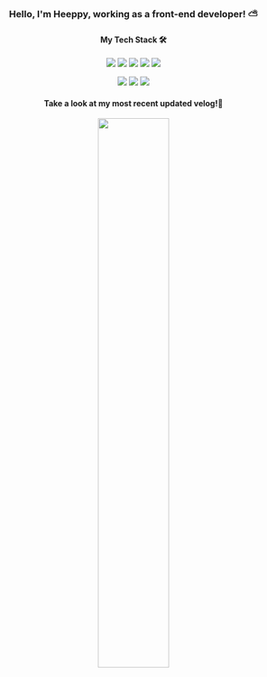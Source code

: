 
<h3 align='center'> Hello, I'm Heeppy, working as a front-end developer! ⛅ </h3>
<h4 align='center'> My Tech Stack 🛠 </h4>

  <p align ="center"> 
  <img src="https://img.shields.io/badge/JavaScript-F7DF1E?style=flat-square&logo=JavaScript&logoColor=white"/>
  <img src="https://img.shields.io/badge/TypeScript-3178C6?style=flat-square&logo=TypeScript&logoColor=white"/> 
  <img src="https://img.shields.io/badge/React-61DAFB?style=flat-square&logo=React&logoColor=white"/>  
  <img src="https://img.shields.io/badge/Next.js-000000?style=flat-square&logo=Next.js&logoColor=white"/>
  <img src="https://img.shields.io/badge/Electron-47848F?style=flat-square&logo=Electron&logoColor=white"/>  
  </p>

   <p align ="center"> 
   <img src="https://img.shields.io/badge/IntelliJ-00274E?style=flat-square&logo=IntelliJ%20IDEA&logoColor=white"/>  
  <img src="https://img.shields.io/badge/VSCode-007ACC?style=flat-square&logo=Visual%20Studio%20Code&logoColor=white"/>
  <img src="https://img.shields.io/badge/GitHub-000000?style=flat-square&logo=GitHub&logoColor=white"/>
  </p>

<h4 align='center'>Take a look at my most recent updated velog!💛 </h4>
<p align="center">
  <a href="https://velog-readme-stats.vercel.app/api/redirect?name=heeppyea">
    <img width="50%" src="https://velog-readme-stats.vercel.app/api?name=heeppyea">
  </a>
</p>
</div>
